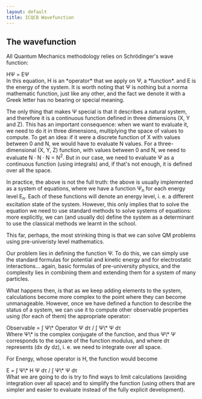 ```yaml
---
layout: default
title: ICQCB Wavefunction
---
```


The wavefunction
----------------

All Quantum Mechanics methodology relies on Schrödinger's wave function:

<div class="center" style="width:auto; margin-left:auto; margin-right:auto;">
HΨ = EΨ

</div>
In this equation, H is an *operator* that we apply on Ψ, a *function*. and E is the energy of the system. It is worth noting that Ψ is nothing but a norma mathematic function, just like any other, and the fact we denote it with a Greek letter has no bearing or special meaning.

The only thing that makes Ψ special is that it describes a natural system, and therefore it is a continuous function defined in three dimensions (X, Y and Z). This has an important consequence: when we want to evaluate it, we need to do it in three dimensions, multiplying the space of values to compute. To get an idea: if it were a discrete function of X with values between 0 and N, we would have to evaluate N values. For a three-dimensional (X, Y, Z) function, with values between 0 and N, we need to evaluate N · N · N = N<sup>2</sup>. But in our case, we need to evaluate Ψ as a continuous function (using integrals) and, if that's not enough, it is defined over all the space.

In practice, the above is not the full truth: the above is usually implemented as a system of equations, where we have a function Ψ<sub>n</sub> for each energy level E<sub>n</sub>. Each of these functions will denote an energy level, i. e. a different excitation state of the system. However, this only implies that to solve the equation we need to use standard methods to solve systems of equations: more explicitly, we can (and usually do) define the system as a determinant to use the classical methods we learnt in the school.

This far, perhaps, the most strinking thing is that we can solve QM problems using pre-univeristy level mathematics.

Our problem lies in defining the function Ψ. To do this, we can simply use the standard formulas for potential and kinetic energy and for electrostatic interactions... again, basic formulas of pre-university physics, and the complexity lies in combining them and extending them for a system of many particles.

What happens then, is that as we keep adding elements to the system, calculations become more complex to the point where they can become unmanageable. However, once we have defined a function to describe the status of a system, we can use it to compute other observable properties using (for each of them) the appropriate operator:

<div class="center" style="width:auto; margin-left:auto; margin-right:auto;">
Observable = ∫ Ψ\* Operator Ψ dτ / ∫ Ψ\* Ψ dτ

</div>
Where Ψ\* is the complex conjugate of the function, and thus Ψ\* Ψ corresponds to the square of the function modulus, and where dτ represents (dx dy dz), i. e. we need to integrate over all space.

For Energy, whose operator is H, the function would become

<div class="center" style="width:auto; margin-left:auto; margin-right:auto;">
E = ∫ Ψ\* H Ψ dτ / ∫ Ψ\* Ψ dτ

</div>
What we are going to do is try to find ways to limit calculations (avoiding integration over all space) and to simplify the function (using others that are simpler and easier to evaluate instead of the fully explicit development).
